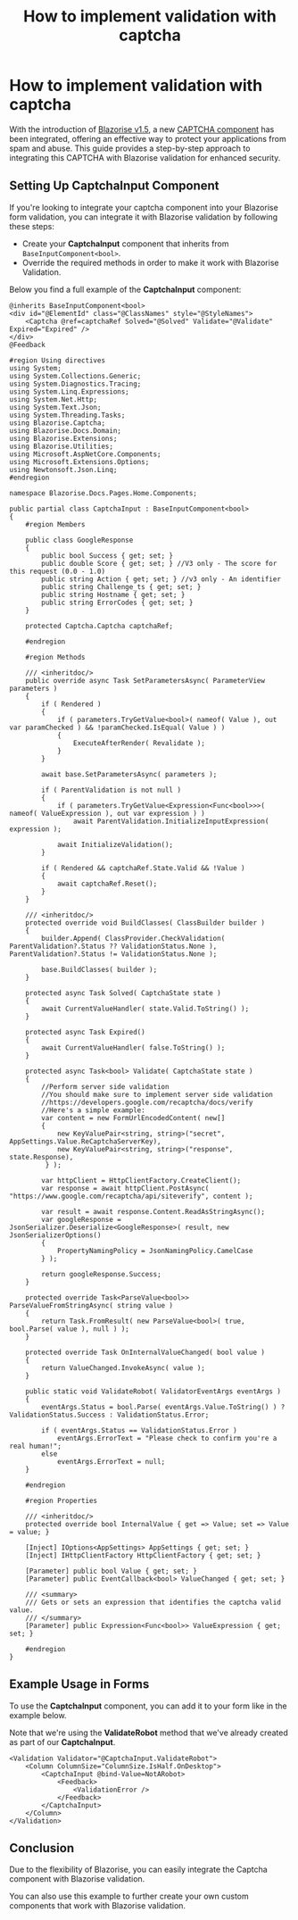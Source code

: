 ﻿---
title: How to implement validation with captcha
description: Discover how to integrate the Blazorise CAPTCHA component with Blazorise validation for enhanced security.
permalink: /blog/how-to-implement-validation-with-captcha
canonical: /blog/how-to-implement-validation-with-captcha
image-url: img/how-to-implement-validation-with-captcha.png
image-title: How to implement validation with captcha
author-name: David Moreira
author-image: "/assets/img/authors/david.png"
category: How To Guides
posted-on: May 8th, 2024
read-time: 5 min
---

# How to implement validation with captcha

With the introduction of [Blazorise v1.5](news/release-notes/150), a new [CAPTCHA component](docs/extensions/captcha) has been integrated, offering an effective way to protect your applications from spam and abuse. This guide provides a step-by-step approach to integrating this CAPTCHA with Blazorise validation for enhanced security.

## Setting Up CaptchaInput Component

If you're looking to integrate your captcha component into your Blazorise form validation, you can integrate it with Blazorise validation by following these steps:

- Create your **CaptchaInput** component that inherits from `BaseInputComponent<bool>`.
- Override the required methods in order to make it work with Blazorise Validation.

Below you find a full example of the **CaptchaInput** component:

```html|CaptchaInputExample
@inherits BaseInputComponent<bool>
<div id="@ElementId" class="@ClassNames" style="@StyleNames">
    <Captcha @ref=captchaRef Solved="@Solved" Validate="@Validate" Expired="Expired" />
</div>
@Feedback
```

```cs|CaptchaInputCsExample
﻿#region Using directives
using System;
using System.Collections.Generic;
using System.Diagnostics.Tracing;
using System.Linq.Expressions;
using System.Net.Http;
using System.Text.Json;
using System.Threading.Tasks;
using Blazorise.Captcha;
using Blazorise.Docs.Domain;
using Blazorise.Extensions;
using Blazorise.Utilities;
using Microsoft.AspNetCore.Components;
using Microsoft.Extensions.Options;
using Newtonsoft.Json.Linq;
#endregion

namespace Blazorise.Docs.Pages.Home.Components;

public partial class CaptchaInput : BaseInputComponent<bool>
{
    #region Members

    public class GoogleResponse
    {
        public bool Success { get; set; }
        public double Score { get; set; } //V3 only - The score for this request (0.0 - 1.0)
        public string Action { get; set; } //v3 only - An identifier
        public string Challenge_ts { get; set; }
        public string Hostname { get; set; }
        public string ErrorCodes { get; set; }
    }

    protected Captcha.Captcha captchaRef;

    #endregion

    #region Methods

    /// <inheritdoc/>
    public override async Task SetParametersAsync( ParameterView parameters )
    {
        if ( Rendered )
        {
            if ( parameters.TryGetValue<bool>( nameof( Value ), out var paramChecked ) && !paramChecked.IsEqual( Value ) )
            {
                ExecuteAfterRender( Revalidate );
            }
        }

        await base.SetParametersAsync( parameters );

        if ( ParentValidation is not null )
        {
            if ( parameters.TryGetValue<Expression<Func<bool>>>( nameof( ValueExpression ), out var expression ) )
                await ParentValidation.InitializeInputExpression( expression );

            await InitializeValidation();
        }

        if ( Rendered && captchaRef.State.Valid && !Value )
        {
            await captchaRef.Reset();
        }
    }

    /// <inheritdoc/>
    protected override void BuildClasses( ClassBuilder builder )
    {
        builder.Append( ClassProvider.CheckValidation( ParentValidation?.Status ?? ValidationStatus.None ), ParentValidation?.Status != ValidationStatus.None );

        base.BuildClasses( builder );
    }

    protected async Task Solved( CaptchaState state )
    {
        await CurrentValueHandler( state.Valid.ToString() );
    }

    protected async Task Expired()
    {
        await CurrentValueHandler( false.ToString() );
    }

    protected async Task<bool> Validate( CaptchaState state )
    {
        //Perform server side validation
        //You should make sure to implement server side validation
        //https://developers.google.com/recaptcha/docs/verify
        //Here's a simple example:
        var content = new FormUrlEncodedContent( new[]
        {
            new KeyValuePair<string, string>("secret", AppSettings.Value.ReCaptchaServerKey),
            new KeyValuePair<string, string>("response", state.Response),
         } );

        var httpClient = HttpClientFactory.CreateClient();
        var response = await httpClient.PostAsync( "https://www.google.com/recaptcha/api/siteverify", content );

        var result = await response.Content.ReadAsStringAsync();
        var googleResponse = JsonSerializer.Deserialize<GoogleResponse>( result, new JsonSerializerOptions()
        {
            PropertyNamingPolicy = JsonNamingPolicy.CamelCase
        } );

        return googleResponse.Success;
    }

    protected override Task<ParseValue<bool>> ParseValueFromStringAsync( string value )
    {
        return Task.FromResult( new ParseValue<bool>( true, bool.Parse( value ), null ) );
    }

    protected override Task OnInternalValueChanged( bool value )
    {
        return ValueChanged.InvokeAsync( value );
    }

    public static void ValidateRobot( ValidatorEventArgs eventArgs )
    {
        eventArgs.Status = bool.Parse( eventArgs.Value.ToString() ) ? ValidationStatus.Success : ValidationStatus.Error;

        if ( eventArgs.Status == ValidationStatus.Error )
            eventArgs.ErrorText = "Please check to confirm you're a real human!";
        else
            eventArgs.ErrorText = null;
    }

    #endregion

    #region Properties

    /// <inheritdoc/>
    protected override bool InternalValue { get => Value; set => Value = value; }

    [Inject] IOptions<AppSettings> AppSettings { get; set; }
    [Inject] IHttpClientFactory HttpClientFactory { get; set; }

    [Parameter] public bool Value { get; set; }
    [Parameter] public EventCallback<bool> ValueChanged { get; set; }

    /// <summary>
    /// Gets or sets an expression that identifies the captcha valid value.
    /// </summary>
    [Parameter] public Expression<Func<bool>> ValueExpression { get; set; }

    #endregion
}
```

## Example Usage in Forms

To use the **CaptchaInput** component, you can add it to your form like in the example below.

Note that we're using the **ValidateRobot** method that we've already created as part of our **CaptchaInput**.

```html|CaptchaInputUsage
<Validation Validator="@CaptchaInput.ValidateRobot">
    <Column ColumnSize="ColumnSize.IsHalf.OnDesktop">
        <CaptchaInput @bind-Value=NotARobot>
            <Feedback>
                <ValidationError />
            </Feedback>
        </CaptchaInput>
    </Column>
</Validation>
```

## Conclusion

Due to the flexibility of Blazorise, you can easily integrate the Captcha component with Blazorise validation. 

You can also use this example to further create your own custom components that work with Blazorise validation.